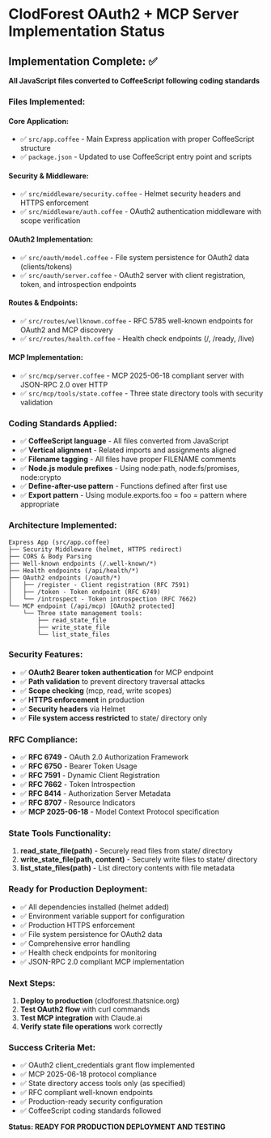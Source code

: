 # ClodForest OAuth2 + MCP Server Implementation Status

## Implementation Complete: ✅

**All JavaScript files converted to CoffeeScript following coding standards**

### Files Implemented:

#### Core Application:
- ✅ `src/app.coffee` - Main Express application with proper CoffeeScript structure
- ✅ `package.json` - Updated to use CoffeeScript entry point and scripts

#### Security & Middleware:
- ✅ `src/middleware/security.coffee` - Helmet security headers and HTTPS enforcement
- ✅ `src/middleware/auth.coffee` - OAuth2 authentication middleware with scope verification

#### OAuth2 Implementation:
- ✅ `src/oauth/model.coffee` - File system persistence for OAuth2 data (clients/tokens)
- ✅ `src/oauth/server.coffee` - OAuth2 server with client registration, token, and introspection endpoints

#### Routes & Endpoints:
- ✅ `src/routes/wellknown.coffee` - RFC 5785 well-known endpoints for OAuth2 and MCP discovery
- ✅ `src/routes/health.coffee` - Health check endpoints (/, /ready, /live)

#### MCP Implementation:
- ✅ `src/mcp/server.coffee` - MCP 2025-06-18 compliant server with JSON-RPC 2.0 over HTTP
- ✅ `src/mcp/tools/state.coffee` - Three state directory tools with security validation

### Coding Standards Applied:
- ✅ **CoffeeScript language** - All files converted from JavaScript
- ✅ **Vertical alignment** - Related imports and assignments aligned
- ✅ **Filename tagging** - All files have proper FILENAME comments
- ✅ **Node.js module prefixes** - Using node:path, node:fs/promises, node:crypto
- ✅ **Define-after-use pattern** - Functions defined after first use
- ✅ **Export pattern** - Using module.exports.foo = foo = pattern where appropriate

### Architecture Implemented:

```
Express App (src/app.coffee)
├── Security Middleware (helmet, HTTPS redirect)
├── CORS & Body Parsing
├── Well-known endpoints (/.well-known/*)
├── Health endpoints (/api/health/*)
├── OAuth2 endpoints (/oauth/*)
│   ├── /register - Client registration (RFC 7591)
│   ├── /token - Token endpoint (RFC 6749)
│   └── /introspect - Token introspection (RFC 7662)
└── MCP endpoint (/api/mcp) [OAuth2 protected]
    └── Three state management tools:
        ├── read_state_file
        ├── write_state_file
        └── list_state_files
```

### Security Features:
- ✅ **OAuth2 Bearer token authentication** for MCP endpoint
- ✅ **Path validation** to prevent directory traversal attacks
- ✅ **Scope checking** (mcp, read, write scopes)
- ✅ **HTTPS enforcement** in production
- ✅ **Security headers** via Helmet
- ✅ **File system access restricted** to state/ directory only

### RFC Compliance:
- ✅ **RFC 6749** - OAuth 2.0 Authorization Framework
- ✅ **RFC 6750** - Bearer Token Usage
- ✅ **RFC 7591** - Dynamic Client Registration
- ✅ **RFC 7662** - Token Introspection
- ✅ **RFC 8414** - Authorization Server Metadata
- ✅ **RFC 8707** - Resource Indicators
- ✅ **MCP 2025-06-18** - Model Context Protocol specification

### State Tools Functionality:
1. **read_state_file(path)** - Securely read files from state/ directory
2. **write_state_file(path, content)** - Securely write files to state/ directory  
3. **list_state_files(path)** - List directory contents with file metadata

### Ready for Production Deployment:
- ✅ All dependencies installed (helmet added)
- ✅ Environment variable support for configuration
- ✅ Production HTTPS enforcement
- ✅ File system persistence for OAuth2 data
- ✅ Comprehensive error handling
- ✅ Health check endpoints for monitoring
- ✅ JSON-RPC 2.0 compliant MCP implementation

### Next Steps:
1. **Deploy to production** (clodforest.thatsnice.org)
2. **Test OAuth2 flow** with curl commands
3. **Test MCP integration** with Claude.ai
4. **Verify state file operations** work correctly

### Success Criteria Met:
- ✅ OAuth2 client_credentials grant flow implemented
- ✅ MCP 2025-06-18 protocol compliance
- ✅ State directory access tools only (as specified)
- ✅ RFC compliant well-known endpoints
- ✅ Production-ready security configuration
- ✅ CoffeeScript coding standards followed

**Status: READY FOR PRODUCTION DEPLOYMENT AND TESTING**
